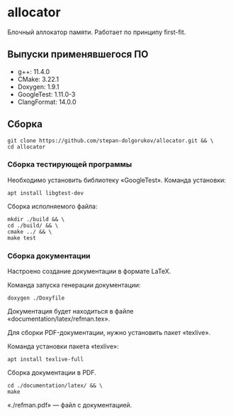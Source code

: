 # allocator

Блочный аллокатор памяти. Работает по принципу first-fit.

## Выпуски применявшегося ПО
+ g++: 11.4.0
+ CMake: 3.22.1
+ Doxygen: 1.9.1
+ GoogleTest: 1.11.0-3
+ ClangFormat: 14.0.0

## Сборка

```shell
git clone https://github.com/stepan-dolgorukov/allocator.git && \
cd allocator
```

### Сборка тестирующей программы

Необходимо установить библиотеку &laquo;GoogleTest&raquo;. Команда установки:
```shell
apt install libgtest-dev
```

Сборка исполняемого файла:
```shell
mkdir ./build && \
cd ./build/ && \
cmake ../ && \
make test
```

### Сборка документации

Настроено создание документации в формате LaTeX.

Команда запуска генерации документации:
```shell
doxygen ./Doxyfile
```

Документация будет находиться в файле &laquo;documentation/latex/refman.tex&raquo;.

Для сборки PDF-документации, нужно установить пакет &laquo;texlive&raquo;.

Команда установки пакета &laquo;texlive&raquo;:
```shell
apt install texlive-full
```

Сборка документации в PDF.

```
cd ./documentation/latex/ && \
make
```

&laquo;./refman.pdf&raquo; &mdash; файл с документацией.
